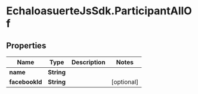 # EchaloasuerteJsSdk.ParticipantAllOf

## Properties

Name | Type | Description | Notes
------------ | ------------- | ------------- | -------------
**name** | **String** |  | 
**facebookId** | **String** |  | [optional] 


